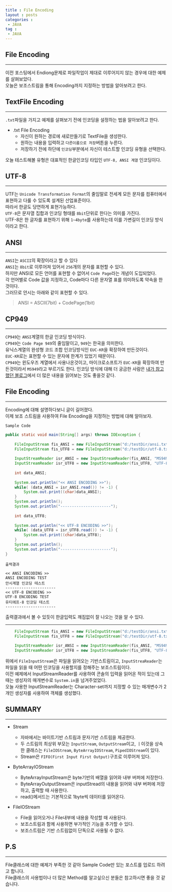 ```yaml
---
title : File Encoding
layout : posts
categories :
 - JAVA
tag :
 - JAVA
---
```


## __File Encoding__
---
이전 포스팅에서 Endiong문제로 파일작업이 제대로 이루어지지 않는 경우에 대한 예제를 살펴보았다.<br>
오늘은 보조스트림을 통해 Encoding까지 지정하는 방법을 알아보려고 한다.<br>

## __TextFile Encoding__
---
`.txt`파일을 가지고 예제를 살펴보기 전에 인코딩을 설정하는 법을 알아보려고 한다.<br>

- .txt File Encoding
    - 자신이 원하는 경로에 새로만들기로 TextFile을 생성한다.
    - 원하는 내용을 입력하고 `다른이름으로 저장`버튼을 누른다.
    - 저장하기 전에 하단에 `인코딩`부분에서 자신이 테스트할 인코딩 유형을 선택한다.

오늘 테스트해볼 유형은 대표적인 한글인코딩 타입인 `UTF-8, ANSI 계열` 인코딩이다.

## __UTF-8__
---
UTF는 `Unicode Transformation Format`의 줄임말로 전세계 모든 문자를 컴퓨터에서 표현하고 다룰 수 있도록 설계된 산업표준이다.<br>
따라서 한글도 당연하게 표현가능하다.<br>
`UTF-8`은 문자열 집합과 인코딩 형태를 `8bit`단위로 한다는 의미를 가진다.<br>
UTF-8은 한 글자를 표현하기 위해 `1~4byte`를 사용하는데 이를 가변길이 인코딩 방식이라고 한다.<br>

## __ANSI__
---
`ANSI`는 `ASCII`의 확장이라고 할 수 있다<br>
`ANSI`는 `8bit`로 이루어져 있어서 `256`개의 문자를 표현할 수 있다.<br>
하지만 ANSI로 모든 언어를 표현할 수 없어서 `Code Page`라는 개념이 도입되었다.<br>
각 언어별로 Code 값을 지정하고, Code마다 다른 문자열 표를 의미하도록 약속을 한 것이다.<br>
그러므로 안시는 아래와 같이 표현할 수 있다.<br>
> ANSI = ASCII(7bit) + CodePage(1bit)

## __CP949__
---
`CP949`는 `ANSI`계열의 한글 인코딩 방식이다.<br>
`CP949`는 `Code Page 949`의 줄임말이고, `949`는 한국을 의미한다.<br>
유닉스계열의 완성형 코드 조합 인코딩방식인 `EUC-KR`을 확장하여 만든것이다.<br>
`EUC-KR`로는 표현할 수 있는 문자에 한계가 있었기 때문이다.<br>
`CP949`는 윈도우즈 계열에서 사용나온것이고, 마이크로소프트가 `EUC-KR`을 확장하여 만든것이라서 `MS949`라고 부르기도 한다.
인코딩 방식에 대해 더 궁금한 사람은 <a href="https://onlywis.tistory.com/2">내가 참고했던 블로그</a>에서 더 많은 내용을 읽어보는 것도 좋을것 같다.

## __File Encoding__
---
Encoding에 대해 설명하다보니 글이 길어졌다.<br>
이제 보조 스트림을 사용하여 File Encoding을 지정하는 방법에 대해 알아보자.<br>

`Sample Code`
```java
public static void main(String[] args) throws IOException {
		
	FileInputStream fis_ANSI = new FileInputStream("d:/testDir/ansi.txt");
	FileInputStream fis_UTF8 = new FileInputStream("d:/testDir/utf-8.txt");
	
	InputStreamReader isr_ANSI = new InputStreamReader(fis_ANSI, "MS949");
	InputStreamReader isr_UTF8 = new InputStreamReader(fis_UTF8, "UTF-8");
		
	int data_ANSI;
		
	System.out.println("<< ANSI ENCODING >>");
	while( (data_ANSI = isr_ANSI.read()) != -1) {
		System.out.print((char)data_ANSI);
	}
	System.out.println();
	System.out.println("----------------------");
		
	int data_UTF8;
		
	System.out.println("<< UTF-8 ENCODING >>");
	while( (data_UTF8 = isr_UTF8.read()) != -1) {
		System.out.print((char)data_UTF8);
	}
	System.out.println();
	System.out.println("----------------------");
}
```
`출력결과`
```
<< ANSI ENCODING >>
ANSI ENCODING TEST
안시계열 인코딩 테스트
----------------------
<< UTF-8 ENCODING >>
UTF-8 ENCODING TEST
유티에프-8 인코딩 테스트
----------------------
```
출력결과에서 볼 수 있듯이 한글입력도 깨짐없이 잘 나오는 것을 알 수 있다.<br>
<hr>

```java
	FileInputStream fis_ANSI = new FileInputStream("d:/testDir/ansi.txt");
	FileInputStream fis_UTF8 = new FileInputStream("d:/testDir/utf-8.txt");
	
	InputStreamReader isr_ANSI = new InputStreamReader(fis_ANSI, "MS949");
	InputStreamReader isr_UTF8 = new InputStreamReader(fis_UTF8, "UTF-8");
```
위에서 `FileInputStream`은 파일을 읽어오는 기반스트림이고, `InputStreaReader`는 파일을 읽을 때 어떤 인코딩을 사용할지를 정해주는 보조스트림이다.<br>
이전 예제에서 InputStreamReader를 사용하여 콘솔의 입력을 읽어온 적이 있는데 그 때는 생성자의 매개변수로 `System.in`을 넘겨주었었다.<br>
오늘 사용한 InputStreamReader는 Character-set까지 지정할 수 있는 매개변수가 2개인 생성자를 사용하여 객체를 생성했다.<br>

## __SUMMARY__
---
- Stream
	- 자바에서는 바이트기반 스트림과 문자기반 스트림을 제공한다.
	- 두 스트림의 최상위 부모는 `InputStream`, `OutputStream`이고, ㅣ이것을 상속한 클래스는 `FileIOStream`, `ByteArrayIOStream`, `PipedIOStream`이 있다.
	- Stream은 `FIFO(First Input First Output)`구조로 이루어져 있다.

- ByteArrayIOStream
	- ByteArrayInputStream은 byte기반의 배열을 읽어와 내부 버퍼에 저장한다.
	- ByteArrayOutputStream은 inputStread의 내용을 읽어와 내부 버퍼에 저장하고, 출력할 때 사용한다.
	- read()메서드는 기본적으로 1byte씩 데이터를 읽어온다.

- FileIOStream
	- File을 읽어오거나 File내부에 내용을 작성할 때 사용된다.
	- 보조스트림과 함께 사용하면 부가적인 기능을 추가할 수 있다.
	- 보조스트림은 기반 스트림없이 단독으로 사용될 수 없다.

## __P.S__
---
File클래스에 대한 예제가 부족한 것 같아 Sample Code만 있는 포스트를 업로드 하려고 합니다.<br>
File클래스의 사용법이나 더 많은 Method를 알고싶으신 분들은 참고하시면 좋을 것 같습니다.<br>
